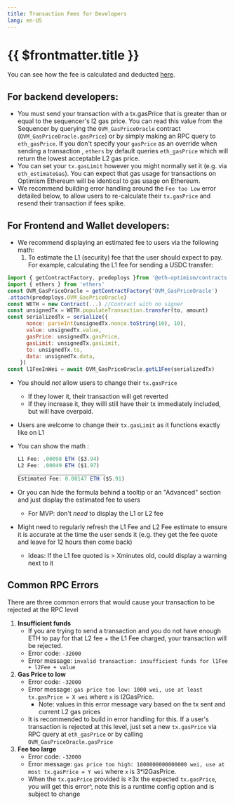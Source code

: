 ```yaml
---
title: Transaction Fees for Developers
lang: en-US
---
```


# {{ $frontmatter.title }}

You can see how the fee is calculated and deducted [here](../../users/fees-2.0.md).

## For backend developers:
- You must send your transaction with a tx.gasPrice that is greater than or equal to the sequencer's l2 gas price. You can read this value from the Sequencer by querying the `OVM_GasPriceOracle` contract  (`OVM_GasPriceOracle.gasPrice`) or by simply making an RPC query to `eth_gasPrice`.  If you don't specify your `gasPrice` as an override when sending a transaction , `ethers` by default queries `eth_gasPrice` which will return the lowest acceptable L2 gas price.
- You can set your `tx.gasLimit` however you might normally set it (e.g. via `eth_estimateGas`). You can expect that gas usage for transactions on Optimism Ethereum will be identical to gas usage on Ethereum.
- We recommend building error handling around the `Fee too Low` error detailed below, to allow users to re-calculate their `tx.gasPrice` and resend their transaction if fees spike.

## For Frontend and Wallet developers:
- We recommend displaying an estimated fee to users via the following math:
   1. To estimate the L1 (security) fee that the user should expect to pay. For example, calculating the L1 fee for sending a USDC transfer:

```jsx
import { getContractFactory, predeploys }from '@eth-optimism/contracts'
import { ethers } from 'ethers'
const OVM_GasPriceOracle = getContractFactory('OVM_GasPriceOracle')
.attach(predeploys.OVM_GasPriceOracle)
const WETH = new Contract(...) //Contract with no signer
const unsignedTx = WETH.populateTransaction.transfer(to, amount)
const serializedTx = serialize({
      nonce: parseInt(unsignedTx.nonce.toString(10), 10),
      value: unsignedTx.value,
      gasPrice: unsignedTx.gasPrice,
      gasLimit: unsignedTx.gasLimit,
      to: unsignedTx.to,
      data: unsignedTx.data,
    })
const l1FeeInWei = await OVM_GasPriceOracle.getL1Fee(serializedTx)
```

- You should *not* allow users to change their `tx.gasPrice`
   - If they lower it, their transaction will get reverted
   - If they increase it, they willl still have their tx immediately included, but will have overpaid.
- Users are welcome to change their `tx.gasLimit` as it functions exactly like on L1
- You can show the math :

   ```jsx
   L1 Fee: .00098 ETH ($3.94)
   L2 Fee: .00049 ETH ($1.97)
   ____________________________
   Estimated Fee: 0.00147 ETH ($5.91)
   ```

- Or you can hide the formula behind a tooltip or an "Advanced" section and just display the estimated fee to users
   - For MVP: don't *need* to display the L1 or L2 fee
- Might need to regularly refresh the L1 Fee and L2 Fee estimate to ensure it is accurate at the time the user sends it (e.g. they get the fee quote and leave for 12 hours then come back)
   - Ideas: If the L1 fee quoted is > Xminutes old, could display a warning next to it


## Common RPC Errors

There are three common errors that would cause your transaction to be rejected at the RPC level

1. **Insufficient funds**
   - If you are trying to send a transaction and you do not have enough ETH to pay for that L2 fee + the L1 Fee charged, your transaction will be rejected.
   - Error code: `-32000`
   - Error message: `invalid transaction: insufficient funds for l1Fee + l2Fee + value`
2. **Gas Price to low**
   - Error code: `-32000`
   - Error message: `gas price too low: 1000 wei, use at least tx.gasPrice = X wei`  where `x` is l2GasPrice.
      - Note: values in this error message vary based on the tx sent and current L2 gas prices
   - It is recommended to build in error handling for this. If a user's transaction is rejected at this level, just set a new `tx.gasPrice` via RPC query at `eth_gasPrice` or by calling `OVM_GasPriceOracle.gasPrice`
3. **Fee too large**
   - Error code: `-32000`
   - Error message: `gas price too high: 1000000000000000 wei, use at most tx.gasPrice = Y wei`  where `x` is 3*l2GasPrice.
   - When the `tx.gasPrice` provided is ≥3x the expected `tx.gasPrice`, you will get this error^, note this is a runtime config option and is subject to change
